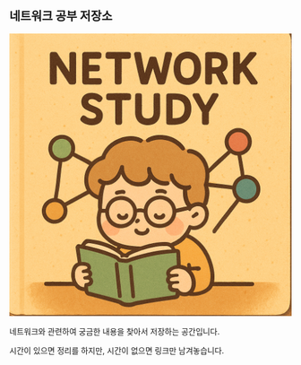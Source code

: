 ## 네트워크 공부 저장소

![네트워크 공부 관련 이미지](STUDY_NETWORK/cover-image.png)

네트워크와 관련하여 궁금한 내용을 찾아서 저장하는 공간입니다.

시간이 있으면 정리를 하지만, 시간이 없으면 링크만 남겨놓습니다.
